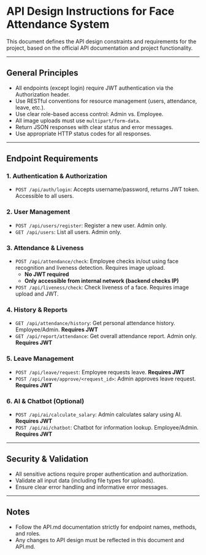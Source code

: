 # API Design Instructions for Face Attendance System

This document defines the API design constraints and requirements for the project, based on the official API documentation and project functionality.

---

## General Principles
- All endpoints (except login) require JWT authentication via the Authorization header.
- Use RESTful conventions for resource management (users, attendance, leave, etc.).
- Use clear role-based access control: Admin vs. Employee.
- All image uploads must use `multipart/form-data`.
- Return JSON responses with clear status and error messages.
- Use appropriate HTTP status codes for all responses.

---

## Endpoint Requirements


### 1. Authentication & Authorization
- `POST /api/auth/login`: Accepts username/password, returns JWT token. Accessible to all users.

### 2. User Management
- `POST /api/users/register`: Register a new user. Admin only.
- `GET /api/users`: List all users. Admin only.

### 3. Attendance & Liveness
- `POST /api/attendance/check`: Employee checks in/out using face recognition and liveness detection. Requires image upload.
  - **No JWT required**
  - **Only accessible from internal network (backend checks IP)**
- `POST /api/liveness/check`: Check liveness of a face. Requires image upload and JWT.

### 4. History & Reports
- `GET /api/attendance/history`: Get personal attendance history. Employee/Admin. **Requires JWT**
- `GET /api/report/attendance`: Get overall attendance report. Admin only. **Requires JWT**

### 5. Leave Management
- `POST /api/leave/request`: Employee requests leave. **Requires JWT**
- `POST /api/leave/approve/<request_id>`: Admin approves leave request. **Requires JWT**

### 6. AI & Chatbot (Optional)
- `POST /api/ai/calculate_salary`: Admin calculates salary using AI. **Requires JWT**
- `POST /api/ai/chatbot`: Chatbot for information lookup. Employee/Admin. **Requires JWT**

---

## Security & Validation
- All sensitive actions require proper authentication and authorization.
- Validate all input data (including file types for uploads).
- Ensure clear error handling and informative error messages.

---

## Notes
- Follow the API.md documentation strictly for endpoint names, methods, and roles.
- Any changes to API design must be reflected in this document and API.md.
